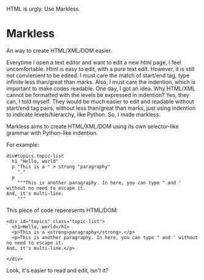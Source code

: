 HTML is urgly. Use Markless.

Markless
========

An way to create HTML/XML/DOM easier.

Everytime I open a text editor and want to edit a new html page, I feel uncomfortable.
Html is easy to edit, with a pure text edit. However, it is still not convienient to be edited. I must care the match of start/end tag, type infinite less than/great than marks. Also, I must care the indention, which is important to make codes readable.
One day, I got an idea. Why HTML/XML cannot be formatted with the levels be expressed in indention? Yes, they can, I told myself. They would be much easier to edit and readable without start/end tag pairs, without less than/great than marks, just using indention to indicate levels/hierarchy, like Python.
So, I made markless. 

Markless aims to create HTML/XML/DOM using its own selector-like grammar with Python-like indention.

For example:

    div#topics.topic-list
      h1 "Hello, world"
      p "This is a " > strong "paragraphy"
        "."
      p
        """This is another paragraphy. In here, you can type " and ' without no need to escape it.
    And, it's multi-line.
        """

This piece of code reperesents HTML/DOM:

    <div id="topics" class="topic-list">
      <h1>Hello, world</h1>
      <p>This is a <strong>paragraphy</strong>.</p>
      <p>This is another paragraphy. In here, you can type " and ' without no need to escape it.
    And, it's multi-line.</p>

    </div>

Look, it's easier to read and edit, isn't it?

